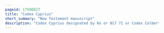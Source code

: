```yaml
---
pageid: 17506827
title: "Codex Cyprius"
short_summary: "New Testament manuscript"
description: "Codex Cyprius designated by Ke or 017 71 or Codex Colbertinus 5149 is a greek uncial Manuscript of the four Gospels written on Parchment. It is one of the few uncial Manuscripts with the complete Text of the four Gospels and it is one of the more important late uncial Manuscripts. It was brought from Cyprus to paris."
---
```

